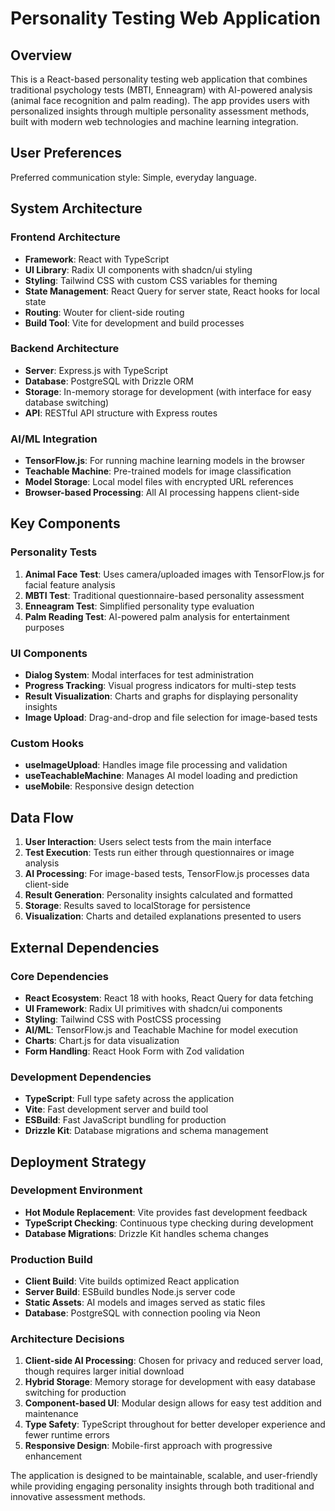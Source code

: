 # Personality Testing Web Application

## Overview

This is a React-based personality testing web application that combines traditional psychology tests (MBTI, Enneagram) with AI-powered analysis (animal face recognition and palm reading). The app provides users with personalized insights through multiple personality assessment methods, built with modern web technologies and machine learning integration.

## User Preferences

Preferred communication style: Simple, everyday language.

## System Architecture

### Frontend Architecture
- **Framework**: React with TypeScript
- **UI Library**: Radix UI components with shadcn/ui styling
- **Styling**: Tailwind CSS with custom CSS variables for theming
- **State Management**: React Query for server state, React hooks for local state
- **Routing**: Wouter for client-side routing
- **Build Tool**: Vite for development and build processes

### Backend Architecture
- **Server**: Express.js with TypeScript
- **Database**: PostgreSQL with Drizzle ORM
- **Storage**: In-memory storage for development (with interface for easy database switching)
- **API**: RESTful API structure with Express routes

### AI/ML Integration
- **TensorFlow.js**: For running machine learning models in the browser
- **Teachable Machine**: Pre-trained models for image classification
- **Model Storage**: Local model files with encrypted URL references
- **Browser-based Processing**: All AI processing happens client-side

## Key Components

### Personality Tests
1. **Animal Face Test**: Uses camera/uploaded images with TensorFlow.js for facial feature analysis
2. **MBTI Test**: Traditional questionnaire-based personality assessment
3. **Enneagram Test**: Simplified personality type evaluation
4. **Palm Reading Test**: AI-powered palm analysis for entertainment purposes

### UI Components
- **Dialog System**: Modal interfaces for test administration
- **Progress Tracking**: Visual progress indicators for multi-step tests
- **Result Visualization**: Charts and graphs for displaying personality insights
- **Image Upload**: Drag-and-drop and file selection for image-based tests

### Custom Hooks
- **useImageUpload**: Handles image file processing and validation
- **useTeachableMachine**: Manages AI model loading and prediction
- **useMobile**: Responsive design detection

## Data Flow

1. **User Interaction**: Users select tests from the main interface
2. **Test Execution**: Tests run either through questionnaires or image analysis
3. **AI Processing**: For image-based tests, TensorFlow.js processes data client-side
4. **Result Generation**: Personality insights calculated and formatted
5. **Storage**: Results saved to localStorage for persistence
6. **Visualization**: Charts and detailed explanations presented to users

## External Dependencies

### Core Dependencies
- **React Ecosystem**: React 18 with hooks, React Query for data fetching
- **UI Framework**: Radix UI primitives with shadcn/ui components
- **Styling**: Tailwind CSS with PostCSS processing
- **AI/ML**: TensorFlow.js and Teachable Machine for model execution
- **Charts**: Chart.js for data visualization
- **Form Handling**: React Hook Form with Zod validation

### Development Dependencies
- **TypeScript**: Full type safety across the application
- **Vite**: Fast development server and build tool
- **ESBuild**: Fast JavaScript bundling for production
- **Drizzle Kit**: Database migrations and schema management

## Deployment Strategy

### Development Environment
- **Hot Module Replacement**: Vite provides fast development feedback
- **TypeScript Checking**: Continuous type checking during development
- **Database Migrations**: Drizzle Kit handles schema changes

### Production Build
- **Client Build**: Vite builds optimized React application
- **Server Build**: ESBuild bundles Node.js server code
- **Static Assets**: AI models and images served as static files
- **Database**: PostgreSQL with connection pooling via Neon

### Architecture Decisions

1. **Client-side AI Processing**: Chosen for privacy and reduced server load, though requires larger initial download
2. **Hybrid Storage**: Memory storage for development with easy database switching for production
3. **Component-based UI**: Modular design allows for easy test addition and maintenance
4. **Type Safety**: TypeScript throughout for better developer experience and fewer runtime errors
5. **Responsive Design**: Mobile-first approach with progressive enhancement

The application is designed to be maintainable, scalable, and user-friendly while providing engaging personality insights through both traditional and innovative assessment methods.